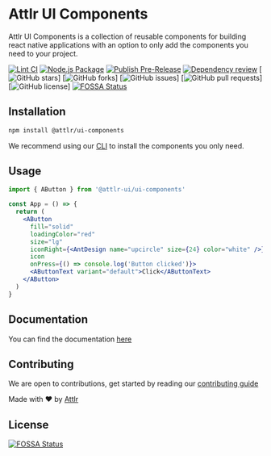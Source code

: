 # Attlr UI Components

Attlr UI Components is a collection of reusable components for building react native applications with an option to only add the components you need to your project.

[![Lint CI](https://github.com/attlr-ui/ui-components/actions/workflows/lint.yml/badge.svg)](https://github.com/attlr-ui/ui-components/actions/workflows/lint.yml)
[![Node.js Package](https://github.com/attlr-ui/ui-components/actions/workflows/npm-publish.yml/badge.svg)](https://github.com/attlr-ui/ui-components/actions/workflows/npm-publish.yml)
[![Publish Pre-Release](https://github.com/attlr-ui/ui-components/actions/workflows/npm-publish%20beta.yml/badge.svg)](https://github.com/attlr-ui/ui-components/actions/workflows/npm-publish%20beta.yml)
[![Dependency review](https://github.com/attlr-ui/ui-components/actions/workflows/dependency-review.yml/badge.svg)](https://github.com/attlr-ui/ui-components/actions/workflows/dependency-review.yml)
[![GitHub stars](https://img.shields.io/github/stars/attlr-ui/ui-components?style=flat)]
[![GitHub forks](https://img.shields.io/github/forks/attlr-ui/ui-components?style=flat)]
[![GitHub issues](https://img.shields.io/github/issues/attlr-ui/ui-components)]
[![GitHub pull requests](https://img.shields.io/github/issues-pr/attlr-ui/ui-components)]
[![GitHub license](https://img.shields.io/github/license/attlr-ui/ui-components)]
[![FOSSA Status](https://app.fossa.com/api/projects/git%2Bgithub.com%2Fattlr-ui%2Fui-components.svg?type=shield)](https://app.fossa.com/projects/git%2Bgithub.com%2Fattlr-ui%2Fui-components?ref=badge_shield)

## Installation

```sh
npm install @attlr/ui-components
```

We recommend using our [CLI](https://www.npmjs.com/package/@attlr/cli) to install the components you only need.

## Usage

```jsx
import { AButton } from '@attlr-ui/ui-components'

const App = () => {
  return (
    <AButton
      fill="solid"
      loadingColor="red"
      size="lg"
      iconRight={<AntDesign name="upcircle" size={24} color="white" />}
      icon
      onPress={() => console.log('Button clicked')}>
      <AButtonText variant="default">Click</AButtonText>
    </AButton>
  )
}
```

## Documentation

You can find the documentation [here](https://ui.attlr.org.za/)

## Contributing

We are open to contributions, get started by reading our [contributing guide](./CONTRIBUTING.md)

Made with ❤️ by [Attlr](https://attlr.org.za)


## License
[![FOSSA Status](https://app.fossa.com/api/projects/git%2Bgithub.com%2Fattlr-ui%2Fui-components.svg?type=large)](https://app.fossa.com/projects/git%2Bgithub.com%2Fattlr-ui%2Fui-components?ref=badge_large)